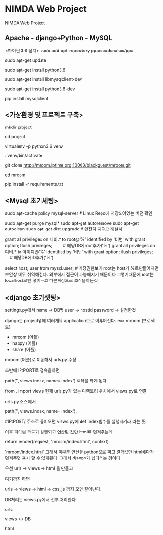 # NIMDA Web Project
NIMDA Web Project

Apache - django+Python - MySQL
----------------------------------------------------
<파이썬 3.6 설치>
sudo add-apt-repository ppa:deadsnakes/ppa

sudo apt-get update

sudo apt-get install python3.6

sudo apt-get install libmysqlclient-dev 

sudo apt-get install python3.6-dev

pip install mysqlclient

<가상환경 및 프로젝트 구축>
----------------------------------------------------
mkdir project

cd project

virtualenv -p python3.6 venv

. venv/bin/activate

git clone http://mroom.iptime.org:10003/blackguest/mroom.git

cd mroom

pip install -r requirements.txt

<Mysql 초기세팅>
----------------------------------------------------
sudo apt-cache policy mysql-server # Linux Repo에 저장되어있는 버전 확인

sudo apt-get purge mysql*
sudo apt-get autoremove
sudo apt-get autoclean
sudo apt-get dist-upgrade # 완전히 지우고 재설치

grant all privileges on 디비.* to root@'%' identified by '비번' with grant option;
flush privileges;         # 해당DB에root추가('%')
grant all privileges on 디비.* to 아이디@'%' identified by '비번' with grant option;
flush privileges;         # 해당DB에ID추가('%')

select host, user from mysql.user; # 계정권한보기
root는 host가 %로만들어지면 보안상 매우 취약해진다. 외부에서 접근이 가능해지기 때문이다
그렇기때문에 root는 localhost로만 넣어두고 다른계정으로 조작을하는것

<django 초기셋팅>
----------------------------------------------------
settings.py에서 
name -> DB명
user -> hostid
password -> 설정한것

django는 project밑에 여러개의 application으로 이루어진다.
ex>
mroom (프로젝트)
- mroom (어플)
- happy (어플)
- share (어플)

mroom (어플)로 이동해서 urls.py 수정.

초반에 IP:PORT로 접속을하면

path('', views.index, name='index') 로직을 타게 된다.

from . import views 현재 urls.py가 있는 디렉토리 위치에서 views.py로 연결

urls.py 소스에서

path('', views.index, name='index'),

#IP:PORT/ 주소로 들어오면 views.py에 def index함수를 실행시켜라 라는 뜻.

이후 파이썬 코드가 실행되고 연산된 값만 html로 던져주는데

return render(request, 'mroom/index.html', context)

'mroom/index.html' 그래서 이부분 연산을 python으로 짜고 결과값만 html에다가 던져주면 표시 할 수 있게된다. 그래서 django가 쉽다라는 것이다.

우선 urls -> views -> html 을 만들고

여기까지 하면

urls -> views -> html -> css, js 까지 오면 끝이난다.

DB처리는 views.py에서 전부 처리한다

urls

views <-> DB

html
